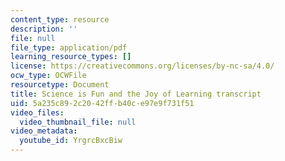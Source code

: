```yaml
---
content_type: resource
description: ''
file: null
file_type: application/pdf
learning_resource_types: []
license: https://creativecommons.org/licenses/by-nc-sa/4.0/
ocw_type: OCWFile
resourcetype: Document
title: Science is Fun and the Joy of Learning transcript
uid: 5a235c89-2c20-42ff-b40c-e97e9f731f51
video_files:
  video_thumbnail_file: null
video_metadata:
  youtube_id: YrgrcBxcBiw
---
```

